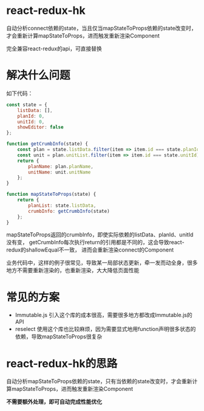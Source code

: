 # react-redux-hk
自动分析connect依赖的state，当且仅当mapStateToProps依赖的state改变时，才会重新计算mapStateToProps，进而触发重新渲染Component

完全兼容react-redux的api，可直接替换

# 解决什么问题
如下代码：
```js
const state = {
    listData: [],
    planId: 0,
    unitId: 0,
    showEditor: false
};

function getCrumbInfo(state) {
    const plan = state.listData.filter(item => item.id === state.planId)[0];
    const unit = plan.unitList.filter(item => item.id === state.unitId)[0];
    return {
        planName: plan.planName,
        unitName: unit.unitName
    };
}

function mapStateToProps(state) {
    return {
        planList: state.listData,
        crumbInfo: getCrumbInfo(state)
    };
}
```
mapStateToProps返回的crumbInfo，即使实际依赖的listData、planId、unitId没有变，
getCrumbInfo每次执行return的引用都是不同的，这会导致react-redux的shallowEqual不一致，
进而会重新渲染connect的Component

业务代码中，这样的例子很常见，导致某一局部状态更新，牵一发而动全身，很多地方不需要重新渲染的，也重新渲染，大大降低页面性能

# 常见的方案
- Immutable.js 引入这个库的成本很高，需要很多地方都改成Immutable.js的API
- reselect 使用这个库也比较麻烦，因为需要显式地用function声明很多状态的依赖，导致mapStateToProps很复杂

# react-redux-hk的思路
自动分析mapStateToProps依赖的state，只有当依赖的state改变时，才会重新计算mapStateToProps，进而触发重新渲染Component

**不需要额外处理，即可自动完成性能优化**
